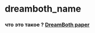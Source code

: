 # dreamboth_name

### что это такое ? [DreamBoth paper](https://arxiv.org/pdf/2208.12242.pdf "link")
